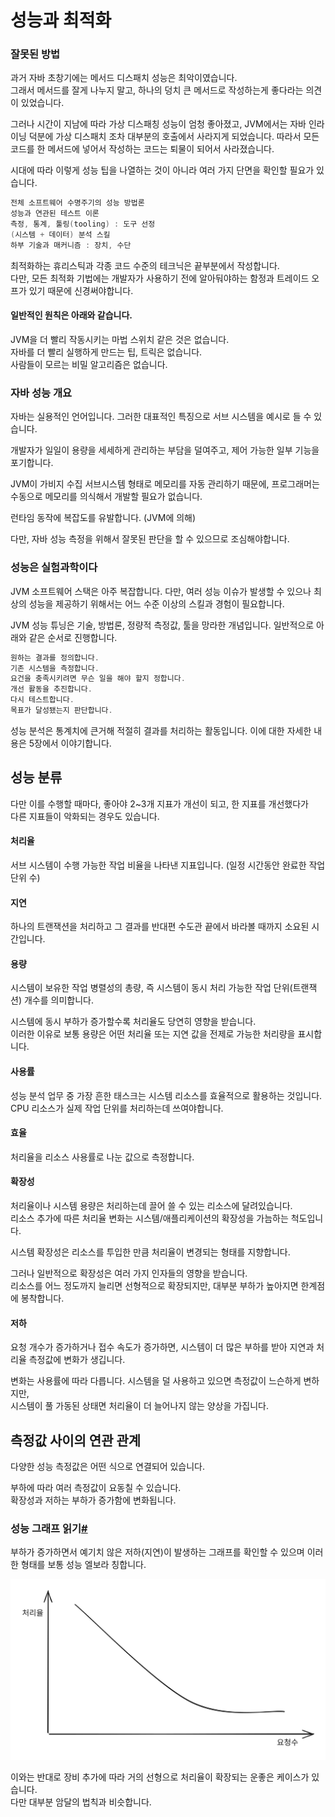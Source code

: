 # 성능과 최적화

### 잘못된 방법

과거 자바 초창기에는 메서드 디스패치 성능은 최악이였습니다. \
그래서 메서드를 잘게 나누지 말고, 하나의 덩치 큰 메서드로 작성하는게 좋다라는 의견이 있었습니다.

그러나 시간이 지남에 따라 가상 디스패칭 성능이 엄청 좋아졌고, JVM에서는 자바 인라이닝 덕분에 가상 디스패치 조차 대부분의 호출에서 사라지게 되었습니다. 따라서 모든 코드를 한 메서드에 넣어서 작성하는 코드는 퇴물이 되어서 사라졌습니다.

시대에 따라 이렇게 성능 팁을 나열하는 것이 아니라 여러 가지 단면을 확인할 필요가 있습니다.

```java
전체 소프트웨어 수명주기의 성능 방법론
성능과 연관된 테스트 이론
측정, 통계, 툴링(tooling) : 도구 선정
(시스템 + 데이터) 분석 스킬
하부 기술과 매커니즘 : 장치, 수단
```

최적화하는 휴리스틱과 각종 코드 수준의 테크닉은 끝부분에서 작성합니다. \
다만, 모든 최적화 기법에는 개발자가 사용하기 전에 알아둬야하는 함정과 트레이드 오프가 있기 때문에 신경써야합니다.

#### 일반적인 원칙은 아래와 같습니다.

JVM을 더 빨리 작동시키는 마법 스위치 같은 것은 없습니다.\
자바를 더 빨리 실행하게 만드는 팁, 트릭은 없습니다.\
사람들이 모르는 비밀 알고리즘은 없습니다.

### 자바 성능 개요

자바는 실용적인 언어입니다. 그러한 대표적인 특징으로 서브 시스템을 예시로 들 수 있습니다.

개발자가 일일이 용량을 세세하게 관리하는 부담을 덜여주고, 제어 가능한 일부 기능을 포기합니다.

JVM이 가비지 수집 서브시스템 형태로 메모리를 자동 관리하기 때문에, 프로그래머는 수동으로 메모리를 의식해서 개발할 필요가 없습니다.

런타임 동작에 복잡도를 유발합니다. (JVM에 의해)

다만, 자바 성능 측정을 위해서 잘못된 판단을 할 수 있으므로 조심해야합니다.

### 성능은 실험과학이다 <a href="#undefined" id="undefined"></a>

JVM 소프트웨어 스택은 아주 복잡합니다. 다만, 여러 성능 이슈가 발생할 수 있으나 최상의 성능을 제공하기 위해서는 어느 수준 이상의 스킬과 경험이 필요합니다.

JVM 성능 튜닝은 기술, 방법론, 정량적 측정값, 툴을 망라한 개념입니다. 일반적으로 아래와 같은 순서로 진행합니다.

```java
원하는 결과를 정의합니다.
기존 시스템을 측정합니다.
요건을 충족시키려면 무슨 일을 해야 할지 정합니다.
개선 활동을 추진합니다.
다시 테스트합니다.
목표가 달성됐는지 판단합니다.
```

성능 분석은 통계치에 큰거해 적절히 결과를 처리하는 활동입니다. 이에 대한 자세한 내용은 5장에서 이야기합니다.

## 성능 분류 <a href="#undefined" id="undefined"></a>

다만 이를 수행할 때마다, 좋아야 2\~3개 지표가 개선이 되고, 한 지표를 개선했다가 \
다른 지표들이 악화되는 경우도 있습니다.

#### 처리율 <a href="#undefined" id="undefined"></a>

서브 시스템이 수행 가능한 작업 비율을 나타낸 지표입니다. (일정 시간동안 완료한 작업 단위 수)

#### 지연 <a href="#undefined" id="undefined"></a>

하나의 트랜잭션을 처리하고 그 결과를 반대편 수도관 끝에서 바라볼 때까지 소요된 시간입니다.

#### 용량 <a href="#undefined" id="undefined"></a>

시스템이 보유한 작업 병렬성의 총량, 즉 시스템이 동시 처리 가능한 작업 단위(트랜잭션) 개수를 의미합니다.

시스템에 동시 부하가 증가할수록 처리율도 당연히 영향을 받습니다. \
이러한 이유로 보통 용량은 어떤 처리율 또는 지연 값을 전제로 가능한 처리량을 표시합니다.

#### 사용률 <a href="#undefined" id="undefined"></a>

성능 분석 업무 중 가장 흔한 태스크는 시스템 리소스를 효율적으로 활용하는 것입니다. \
CPU 리소스가 실제 작업 단위를 처리하는데 쓰여야합니다.

#### 효율 <a href="#undefined" id="undefined"></a>

처리율을 리소스 사용률로 나눈 값으로 측정합니다.

#### 확장성 <a href="#undefined" id="undefined"></a>

처리율이나 시스템 용량은 처리하는데 끌어 쓸 수 있는 리소스에 달려있습니다. \
리소스 추가에 따른 처리율 변화는 시스템/애플리케이션의 확장성을 가늠하는 척도입니다.&#x20;

시스템 확장성은 리소스를 투입한 만큼 처리율이 변경되는 형태를 지향합니다.

그러나 일반적으로 확장성은 여러 가지 인자들의 영향을 받습니다. \
리소스를 어느 정도까지 늘리면 선형적으로 확장되지만, 대부분 부하가 높아지면 한계점에 봉착합니다.

#### 저하 <a href="#undefined" id="undefined"></a>

요청 개수가 증가하거나 접수 속도가 증가하면, 시스템이 더 많은 부하를 받아 지연과 처리율 측정값에 변화가 생깁니다.

변화는 사용률에 따라 다릅니다. 시스템을 덜 사용하고 있으면 측정값이 느슨하게 변하지만, \
시스템이 풀 가동된 상태면 처리율이 더 늘어나지 않는 양상을 가집니다.

## 측정값 사이의 연관 관계 <a href="#undefined" id="undefined"></a>

다양한 성능 측정값은 어떤 식으로 연결되어 있습니다.

부하에 따라 여러 측정값이 요동칠 수 있습니다.\
확장성과 저하는 부하가 증가함에 변화됩니다.

### 성능 그래프 읽기[#](https://azderica.github.io/til/docs/java/optimizing-java/ch1/#%EC%84%B1%EB%8A%A5-%EA%B7%B8%EB%9E%98%ED%94%84-%EC%9D%BD%EA%B8%B0) <a href="#undefined" id="undefined"></a>

부하가 증가하면서 예기치 않은 저하(지연)이 발생하는 그래프를 확인할 수 있으며 이러한 형태를 보통 성능 엘보라 칭합니다.

<img src="../../../.gitbook/assets/file.excalidraw (2) (1).svg" alt="" class="gitbook-drawing">

이와는 반대로 장비 추가에 따라 거의 선형으로 처리율이 확장되는 운좋은 케이스가 있습니다. \
다만 대부분 암달의 법칙과 비슷합니다.
